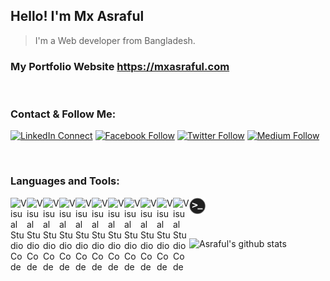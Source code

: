 
## Hello! I'm Mx Asraful

>I'm a Web developer from Bangladesh.

### My Portfolio Website https://mxasraful.com

<br/>

### Contact & Follow Me:

[![LinkedIn Connect](https://cdn2.iconfinder.com/data/icons/social-18/512/LinkedIn-20.png)](https://www.linkedin.com/in/mxasraful/) 
[![Facebook Follow](https://cdn2.iconfinder.com/data/icons/social-media-2285/512/1_Facebook_colored_svg_copy-20.png)](https://facebook.com/mxasrafulofficial/) 
[![Twitter Follow](https://cdn1.iconfinder.com/data/icons/logotypes/32/circle-twitter-20.png)](https://twitter.com/MxAsraful) 
[![Medium Follow](https://cdn1.iconfinder.com/data/icons/social-media-logos-7/64/medium-20.png)](https://mxasraful.medium.com/) 


<br />

### Languages and Tools:

<img align="left" alt="Visual Studio Code" width="26px" src="https://upload.wikimedia.org/wikipedia/commons/thumb/2/2d/Visual_Studio_Code_1.18_icon.svg/1028px-Visual_Studio_Code_1.18_icon.svg.png" />
<img align="left" alt="Visual Studio Code" width="26px" src="https://cdn1.iconfinder.com/data/icons/logotypes/32/badge-html-5-512.png" />
<img align="left" alt="Visual Studio Code" width="26px" src="https://cdn4.iconfinder.com/data/icons/social-media-logos-6/512/121-css3-512.png" />
<img align="left" alt="Visual Studio Code" width="26px" src="https://upload.wikimedia.org/wikipedia/commons/thumb/9/99/Unofficial_JavaScript_logo_2.svg/1200px-Unofficial_JavaScript_logo_2.svg.png" />
<img align="left" alt="Visual Studio Code" width="26px" src="https://cdn3.iconfinder.com/data/icons/popular-services-brands/512/node-256.png" />
<img align="left" alt="Visual Studio Code" width="26px" src="https://cdn4.iconfinder.com/data/icons/logos-3/600/React.js_logo-256.png" />
<img align="left" alt="Visual Studio Code" width="26px" src="https://user-images.githubusercontent.com/11978772/40430921-73d53922-5e63-11e8-8dcd-1662136c3212.png" />
<img align="left" alt="Visual Studio Code" width="26px" src="https://cdn4.iconfinder.com/data/icons/google-i-o-2016/512/google_firebase-2-256.png" />
<img align="left" alt="Visual Studio Code" width="26px" src="https://img.icons8.com/color/452/bootstrap.png" />
<img align="left" alt="Visual Studio Code" width="26px" src="https://cdn4.iconfinder.com/data/icons/scripting-and-programming-languages/512/JQuery_logo-512.png" />
<img align="left" alt="Visual Studio Code" width="26px" src="https://cdn4.iconfinder.com/data/icons/social-media-logos-6/512/71-github-256.png" />
<img align="left" alt="Visual Studio Code" width="26px" src="https://raw.githubusercontent.com/github/explore/80688e429a7d4ef2fca1e82350fe8e3517d3494d/topics/terminal/terminal.png" />

<br />
<br />
<br />

![Asraful's github stats]([https://github-readme-stats.vercel.app/api?username=mxasraful&show_icons=true&theme=dark](https://github-readme-stats.vercel.app/api?username=mxasraful&theme=github_dark_dimmed))

<br />


[twfollow]: https://twitter.com/intent/follow?screen_name=mxasraful
[github]: https://github.com/mxasraful
[linkedin]: https://www.linkedin.com/in/mxasraful

